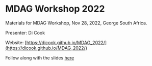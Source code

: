 # MDAG Workshop 2022

Materials for MDAG Workshop, Nov 28, 2022, George South Africa.

Presenter: Di Cook

Website: [https://dicook.github.io/MDAG_2022/](https://dicook.github.io/MDAG_2022/)

Follow along with the slides [here](https://dicook.github.io/MDAG_2022/slides1.html)
